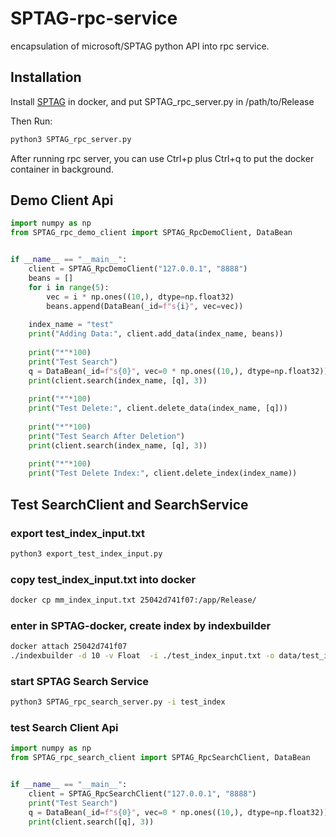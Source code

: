 # SPTAG-rpc-service
encapsulation of microsoft/SPTAG python API into rpc service.

## Installation
Install [SPTAG](https://github.com/microsoft/SPTAG/) in docker, and put SPTAG_rpc_server.py in /path/to/Release

Then Run:
```bash
python3 SPTAG_rpc_server.py
```

After running rpc server, you can use Ctrl+p plus Ctrl+q to put the docker container in background.

## Demo Client Api
```python
import numpy as np
from SPTAG_rpc_demo_client import SPTAG_RpcDemoClient, DataBean


if __name__ == "__main__":
    client = SPTAG_RpcDemoClient("127.0.0.1", "8888")
    beans = []
    for i in range(5):
        vec = i * np.ones((10,), dtype=np.float32)
        beans.append(DataBean(_id=f"s{i}", vec=vec))
    
    index_name = "test"
    print("Adding Data:", client.add_data(index_name, beans))
    
    print("*"*100)
    print("Test Search")
    q = DataBean(_id=f"s{0}", vec=0 * np.ones((10,), dtype=np.float32))
    print(client.search(index_name, [q], 3))
    
    print("*"*100)
    print("Test Delete:", client.delete_data(index_name, [q]))
    
    print("*"*100)
    print("Test Search After Deletion")
    print(client.search(index_name, [q], 3))
    
    print("*"*100)
    print("Test Delete Index:", client.delete_index(index_name))

```

## Test SearchClient and SearchService

### export test_index_input.txt
```bash
python3 export_test_index_input.py
```

### copy test_index_input.txt into docker
```bash
docker cp mm_index_input.txt 25042d741f07:/app/Release/
```

### enter in SPTAG-docker, create index by indexbuilder
```bash
docker attach 25042d741f07
./indexbuilder -d 10 -v Float  -i ./test_index_input.txt -o data/test_index -a BKT -t 2 Index.DistCalcMethod=L2
```

### start SPTAG Search Service
```bash
python3 SPTAG_rpc_search_server.py -i test_index
```

### test Search Client Api
```python
import numpy as np
from SPTAG_rpc_search_client import SPTAG_RpcSearchClient, DataBean


if __name__ == "__main__":
    client = SPTAG_RpcSearchClient("127.0.0.1", "8888")
    print("Test Search")
    q = DataBean(_id=f"s{0}", vec=0 * np.ones((10,), dtype=np.float32))
    print(client.search([q], 3))
```
